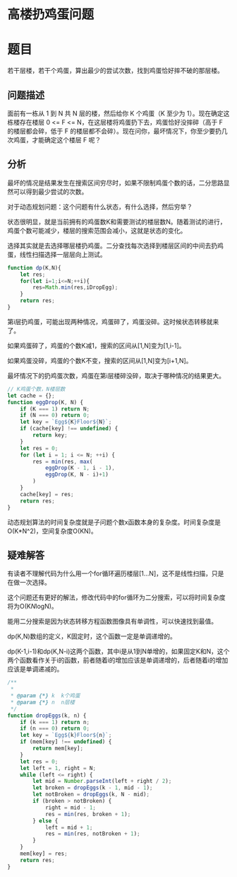 # 高楼扔鸡蛋问题

# 题目

若干层楼，若干个鸡蛋，算出最少的尝试次数，找到鸡蛋恰好摔不破的那层楼。

## 问题描述

面前有一栋从 1 到 N 共 N 层的楼，然后给你 K 个鸡蛋（K 至少为 1）。现在确定这栋楼存在楼层 0 <= F <= N，在这层楼将鸡蛋扔下去，鸡蛋恰好没摔碎（高于 F 的楼层都会碎，低于 F 的楼层都不会碎）。现在问你，最坏情况下，你至少要扔几次鸡蛋，才能确定这个楼层 F 呢？

## 分析

最坏的情况是结果发生在搜索区间穷尽时，如果不限制鸡蛋个数的话，二分思路显然可以得到最少尝试的次数。

对于动态规划问题：这个问题有什么状态，有什么选择，然后穷举？

状态很明显，就是当前拥有的鸡蛋数K和需要测试的楼层数N。随着测试的进行，鸡蛋个数可能减少，楼层的搜索范围会减小，这就是状态的变化。

选择其实就是去选择哪层楼扔鸡蛋。二分查找每次选择到楼层区间的中间去扔鸡蛋，线性扫描选择一层层向上测试。

```js
function dp(K,N){
    let res;
    for(let i=1;i<=N;++i){
        res=Math.min(res,iDropEgg);
    }
    return res;
}
```
第i层扔鸡蛋，可能出现两种情况，鸡蛋碎了，鸡蛋没碎。这时候状态转移就来了。

如果鸡蛋碎了，鸡蛋的个数K减1，搜索的区间从[1,N]变为[1,i-1]。

如果鸡蛋没碎，鸡蛋的个数K不变，搜索的区间从[1,N]变为[i+1,N]。

最坏情况下的扔鸡蛋次数，鸡蛋在第i层楼碎没碎，取决于哪种情况的结果更大。

```js
// K鸡蛋个数，N楼层数
let cache = {};
function eggDrop(K, N) {
    if (K === 1) return N;
    if (N === 0) return 0;
    let key = `Egg${K}Floor${N}`;
    if (cache[key] !== undefined) {
        return key;
    }
    let res = 0;
    for (let i = 1; i <= N; ++i) {
        res = min(res, max(
            eggDrop(K - 1, i - 1),
            eggDrop(K, N - i)+1)
        )
    }
    cache[key] = res;
    return res;
}
```
动态规划算法的时间复杂度就是子问题个数x函数本身的复杂度。时间复杂度是O(K*N^2)，空间复杂度O(KN)。

## 疑难解答

有读者不理解代码为什么用一个for循环遍历楼层[1...N]，这不是线性扫描，只是在做一次选择。

这个问题还有更好的解法，修改代码中的for循环为二分搜索，可以将时间复杂度将为O(K*N*logN)。

能用二分搜索是因为状态转移方程函数图像具有单调性，可以快速找到最值。

dp(K,N)数组的定义，K固定时，这个函数一定是单调递增的。

dp(K-1,i-1)和dp(K,N-i)这两个函数，其中i是从1到N单增的，如果固定K和N，这个两个函数看作关于i的函数，前者随着i的增加应该是单调递增的，后者随着i的增加应该是单调递减的。

```js
/**
 * 
 * @param {*} k  k个鸡蛋
 * @param {*} n  n层楼
 */
function dropEggs(k, n) {
    if (k === 1) return n;
    if (n === 0) return 0;
    let key = `Egg${k}Floor${n}`;
    if (mem[key] !== undefined) {
        return mem[key];
    }
    let res = 0;
    let left = 1, right = N;
    while (left <= right) {
        let mid = Number.parseInt(left + right / 2);
        let broken = dropEggs(k - 1, mid - 1);
        let notBroken = dropEggs(k, N - mid);
        if (broken > notBroken) {
            right = mid - 1;
            res = min(res, broken + 1);
        } else {
            left = mid + 1;
            res = min(res, notBroken + 1);
        }
    }
    mem[key] = res;
    return res;
}
```


